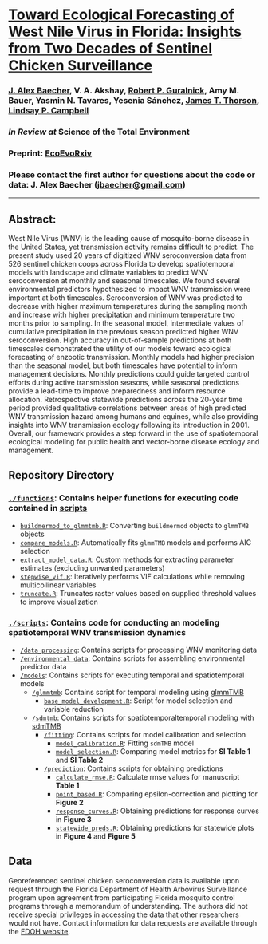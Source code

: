 # [Toward Ecological Forecasting of West Nile Virus in Florida: Insights from Two Decades of Sentinel Chicken Surveillance](https://doi.org/10.32942/X2QH09)

### [J. Alex Baecher](https://www.alexbaecher.com/), V. A. Akshay, [Robert P. Guralnick](https://www.gurlab.net/), Amy M. Bauer, Yasmin N. Tavares, Yesenia Sánchez, [James T. Thorson](https://sites.google.com/site/thorsonresearch/), [Lindsay P. Campbell](https://lcampbelllab.wixsite.com/campbell-lab/)

### *In Review at* Science of the Total Environment 

### Preprint: [**EcoEvoRxiv**](https://doi.org/10.32942/X2QH09)

### Please contact the first author for questions about the code or data: J. Alex Baecher (jbaecher@gmail.com)
__________________________________________________________________________________________________________________________________________

## Abstract:  
West Nile Virus (WNV) is the leading cause of mosquito-borne disease in the United States, yet transmission activity remains difficult to predict. The present study used 20 years of digitized WNV seroconversion data from 526 sentinel chicken coops across Florida to develop spatiotemporal models with landscape and climate variables to predict WNV seroconversion at monthly and seasonal timescales. We found several environmental predictors hypothesized to impact WNV transmission were important at both timescales. Seroconversion of WNV was predicted to decrease with higher maximum temperatures during the sampling month and increase with higher precipitation and minimum temperature two months prior to sampling. In the seasonal model, intermediate values of cumulative precipitation in the previous season predicted higher WNV seroconversion. High accuracy in out-of-sample predictions at both timescales demonstrated the utility of our models toward ecological forecasting of enzootic transmission. Monthly models had higher precision than the seasonal model, but both timescales have potential to inform management decisions. Monthly predictions could guide targeted control efforts during active transmission seasons, while seasonal predictions provide a lead-time to improve preparedness and inform resource allocation. Retrospective statewide predictions across the 20-year time period provided qualitative correlations between areas of high predicted WNV transmission hazard among humans and equines, while also providing insights into WNV transmission ecology following its introduction in 2001. Overall, our framework provides a step forward in the use of spatiotemporal ecological modeling for public health and vector-borne disease ecology and management.

## Repository Directory

### [`./functions`](./functions): Contains helper functions for executing code contained in [scripts](./scripts)
  - [`buildmermod_to_glmmtmb.R`](./functions/buildmermod_to_glmmtmb.R): Converting `buildmermod` objects to `glmmTMB` objects
  - [`compare_models.R`](./functions/compare_models.R): Automatically fits `glmmTMB` models and performs AIC selection
  - [`extract_model_data.R`](./functions/extract_model_data.R): Custom methods for extracting parameter estimates (excluding unwanted parameters)
  - [`stepwise_vif.R`](./functions/stepwise_vif.R): Iteratively performs VIF calculations while removing multicollinear variables
  - [`truncate.R`](./functions/truncate.R): Truncates raster values based on supplied threshold values to improve visualization

### [`./scripts`](./scripts): Contains code for conducting an modeling spatiotemporal WNV transmission dynamics
  - [`/data_processing`](./scripts/data_processing): Contains scripts for processing WNV monitoring data
  - [`/environmental_data`](./scripts/environmental_data): Contains scripts for assembling environmental predictor data
  - [`/models`](./scripts/models): Contains scripts for executing temporal and spatiotemporal models
    - [`/glmmtmb`](./scripts/models/glmmtmb): Contains script for temporal modeling using [glmmTMB](https://github.com/glmmTMB/glmmTMB)
      - [`base_model_development.R`](./scripts/models/glmmtmb/base_model_development.R): Script for model selection and variable reduction
    - [`/sdmtmb`](./scripts/models/sdmtmb): Contains scripts for spatiotemporaltemporal modeling with [sdmTMB](https://pbs-assess.github.io/sdmTMB/)
      - [`/fitting`](./scripts/models/sdmtmb/fitting): Contains scripts for model calibration and selection
        - [`model_calibration.R`](./scripts/models/sdmtmb/fitting/model_calibration.R): Fitting `sdmTMB` model
        - [`model_selection.R`](./scripts/models/sdmtmb/fitting/model_selection.R): Comparing model metrics for **SI Table 1** and **SI Table 2**
      - [`/prediction`](./scripts/models/sdmtmb/prediction): Contains scripts for obtaining predictions
        - [`calculate_rmse.R`](./scripts/models/sdmtmb/fitting/calculate_rmse.R): Calculate rmse values for manuscript **Table 1**
        - [`point_based.R`](./scripts/models/sdmtmb/fitting/point_based.R): Comparing epsilon-correction and plotting for **Figure 2** 
        - [`response_curves.R`](./scripts/models/sdmtmb/fitting/response_curves.R): Obtaining predictions for response curves in **Figure 3**
        - [`statewide_preds.R`](./scripts/models/sdmtmb/fitting/statewide_preds.R): Obtaining predictions for statewide plots in **Figure 4** and **Figure 5**

## Data
Georeferenced sentinel chicken seroconversion data is available upon request through the Florida Department of Health Arbovirus Surveillance program upon agreement from participating Florida mosquito control programs through a memorandum of understanding. The authors did not receive special privileges in accessing the data that other researchers would not have. Contact information for data requests are available through the [FDOH website](https://www.floridahealth.gov/diseases-and-conditions/mosquito-borne-diseases/surveillance.html). 
